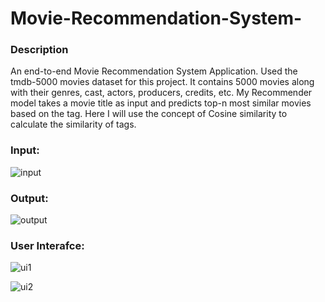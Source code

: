 # Movie-Recommendation-System-

### Description
An end-to-end Movie Recommendation System Application.
Used the tmdb-5000 movies dataset for this project. It contains 5000 movies along with their genres, cast, actors, producers, credits, etc.
My Recommender model takes a movie title as input and predicts top-n most similar movies based on the tag. 
Here I will use the concept of Cosine similarity to calculate the similarity of tags.

### Input:
![input](https://user-images.githubusercontent.com/65865527/207927747-c7ac2996-3ebe-446a-bcf4-1cddcd87d959.png)

### Output:
![output](https://user-images.githubusercontent.com/65865527/207927839-5d272ea3-36dc-4063-b408-35c05cb1f1a3.png)

### User Interafce:
![ui1](https://user-images.githubusercontent.com/65865527/207927971-20f88cd9-9425-4b88-907f-e2b26002b23f.png)

![ui2](https://user-images.githubusercontent.com/65865527/207928006-720dbffe-98d2-4609-b774-fd3166bcb436.png)
